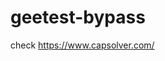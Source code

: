 # geetest-bypass
check https://www.capsolver.com/ 





















                              